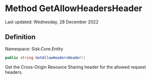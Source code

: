 # Method GetAllowHeadersHeader
Last updated: Wednesday, 28 December 2022

## Definition
Namespace: Sisk.Core.Entity

```csharp
public string GetAllowHeadersHeader()
```

Get the Cross-Origin Resource Sharing header for the allowed request headers.

